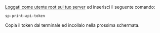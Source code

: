 [Loggati come utente root sul tuo server](https://selfprivacy.org/docs/how-to-guides/root_ssh/) ed inserisci il seguente comando:

```sh
sp-print-api-token
```

Copia il token dal terminale ed incollalo nella prossima schermata.
